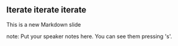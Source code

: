 ##  Iterate iterate iterate

This is a new Markdown slide

note:
    Put your speaker notes here.
    You can see them pressing 's'.
